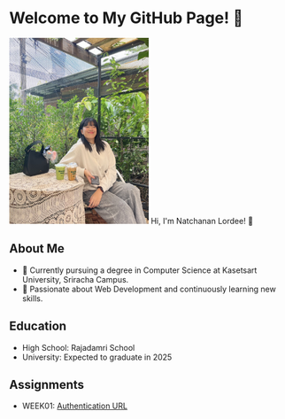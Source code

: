 # Welcome to My GitHub Page! 👋

<img src="assets/image/profile.jpg" alt="Profile_Image" width=50% height=50%>
Hi, I'm Natchanan Lordee! 🎉  

## About Me
- 🔭 Currently pursuing a degree in Computer Science at Kasetsart University, Sriracha Campus.  
- 🌱 Passionate about Web Development and continuously learning new skills.  

## Education
- High School: Rajadamri School
- University: Expected to graduate in 2025  

## Assignments
- WEEK01: [Authentication URL](https://www.somewebsite.org)